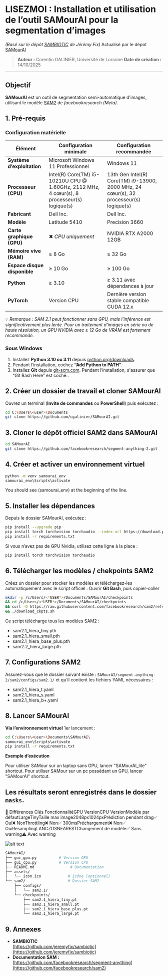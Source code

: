 
# LISEZMOI : Installation et utilisation de l’outil **SAMourAI** pour la segmentation d’images
*(Basé sur le dépôt [SAMBIOTIC](https://github.com/jeremyfix/sambiotic) de Jérémy Fix)*
Actualisé par le dépot [SAMourAI](https://github.com/cgalinier/SAMourAI.git)

> **Auteur :** Corentin GALINIER, Université de Lorraine 
> **Date de création :** 14/10/2025
---

## Objectif
  **SAMourAI** est un outil de segmentation semi-automatique d'images, utilisant le modèle [SAM2](https://github.com/facebookresearch/sam2) de *facebookresearch (Meta)*.

## 1. Pré-requis

### Configuration matérielle

| Élément | Configuration minimale | Configuration recommandée |
|----------|------------------------|----------------------------|
| **Système d’exploitation** | Microsoft Windows 11 Professionnel | Windows 11 |
| **Processeur (CPU)** | Intel(R) Core(TM) i5-10210U CPU @ 1.60GHz, 2112 MHz, 4 cœur(s), 8 processeur(s) logique(s) | 13th Gen Intel(R) Core(TM) i9-13900, 2000 MHz, 24 cœur(s), 32 processeur(s) logique(s) |
| **Fabricant** | Dell Inc. | Dell Inc. |
| **Modèle**| Latitude 5410 | Precision 3660|
| **Carte graphique (GPU)** | ✖ *CPU uniquement* | NVIDIA RTX A2000 12GB |
| **Mémoire vive (RAM)** | ≥ 8 Go | ≥ 32 Go |
| **Espace disque disponible** | ≥ 10 Go | ≥ 100 Go |
| **Python** | ≥ 3.10 | ≥ 3.11 avec dépendances à jour |
| **PyTorch** | Version CPU | Dernière version stable compatible CUDA 12.x |

💡 *Remarque : SAM 2.1 peut fonctionner sans GPU, mais l’inférence est significativement plus lente. Pour un traitement d’images en série ou de haute résolution, un GPU NVIDIA avec ≥ 12 Go de VRAM est fortement recommandé.*

### Sous Windows
1. Installez **Python 3.10 ou 3.11** depuis [python.org/downloads](https://www.python.org/downloads/).
2. Pendant l’installation, cochez **“Add Python to PATH”**.
3. Installez **Git** depuis [git-scm.com](https://git-scm.com/downloads). Pendant l’installation, s'assurer que “Git Bash Here” est coché..

## 2. Créer un dossier de travail et cloner SAMourAI

Ouvrez un terminal (**Invite de commandes** ou **PowerShell**) puis exécutez :

```bash
cd C:\Users\<user>\Documents
git clone https://github.com/cgalinier/SAMourAI.git
```
## 3. Cloner le dépôt officiel SAM2 dans SAMourAI
```bash
cd SAMourAI
git clone https://github.com/facebookresearch/segment-anything-2.git
```

## 4. Créer et activer un environnement virtuel
```bash
python -m venv samourai_env
samourai_env\Scripts\activate
```
You should see (samourai_env) at the beginning of the line.

## 5. Installer les dépendances
Depuis le dossier SAMourAI, exécutez :
```bash
pip install --upgrade pip
pip install torch torchvision torchaudio --index-url https://download.pytorch.org/whl/cu121
pip install -r requirements.txt
```
Si vous n’avez pas de GPU Nvidia, utilisez cette ligne à la place :
```bash
pip install torch torchvision torchaudio
```

## 6. Télécharger les modèles / chekpoints SAM2

Créez un dossier pour stocker les modèles et téléchargez-les automatiquement avec le script officiel :
Ouvrir **Git Bash**, puis copier-coller

```bash
mkdir -p /c/Users/<*USER*>/Documents/SAMourAI/checkpoints
&& cd /c/Users/<*USER*>/Documents/SAMourAI/checkpoints
&& curl -O https://raw.githubusercontent.com/facebookresearch/sam2/refs/heads/main/checkpoints/download_ckpts.sh && chmod +x download_ckpts.sh
&& ./download_ckpts.sh
```
Ce script télécharge tous les modèles SAM2 :
- sam2.1_hiera_tiny.pth
- sam2.1_hiera_small.pth
- sam2.1_hiera_base_plus.pth
- sam2.2_hiera_large.pth

## 7. Configurations SAM2

Assurez-vous que le dossier suivant existe : `SAMourAI/segment-anything-2/sam2/configs/sam2.1/` et qu’il contient les fichiers YAML nécessaires :
- sam2.1_hiera_t.yaml
- sam2.1_hiera_s.yaml
- sam2.1_hiera_b+.yaml

## 8. Lancer SAMourAI  
**Via l’environnement virtuel**
1er lancement :
```bash
cd C:\Users\<user>\Documents\SAMourAI\
samourai_env\Scripts\activate
pip install -r requirements.txt
```
**Exemple d’exécution**

Pour utiliser SAMour sur un laptop sans GPU, lancer "SAMourAI_lite" shortcut.
Pour utiliser SAMour sur un pc possédant un GPU, lancer "SAMourAI" shortcut.


Les résultats seront enregistrés dans le dossier `masks`.
---


🔑 Différences Clés
FonctionnalitéGPU VersionCPU VersionModèle par défautLargeTinyTaille max image2048px1024pxPrédiction pendant drag✅ Oui❌ NonThrottling❌ Non✅ 300msPréchargement❌ Non✅ OuiResamplingLANCZOSNEARESTChangement de modèle✅ Sans warning⚠️ Avec warning


![alt text](image.png)

```bash
SAMourAI/
├── gui_gpu.py          # Version GPU
├── gui_cpu.py          # Version CPU  
├── README.md                # Documentation
├── assets/
│   └── icon.ico            # Icône (optionnel)
└── sam2/                   # Dossier SAM2
    ├── configs/
    │   └── sam2.1/
    └── checkpoints/
        ├── sam2.1_hiera_tiny.pt
        ├── sam2.1_hiera_small.pt
        ├── sam2.1_hiera_base_plus.pt
        └── sam2.1_hiera_large.pt

```
## 9. Annexes

- **SAMBIOTIC**  
  [https://github.com/jeremyfix/sambiotic](https://github.com/jeremyfix/sambiotic)  
- **Documentation SAM :**  
  [https://github.com/facebookresearch/segment-anything](https://github.com/facebookresearch/sam2)  
